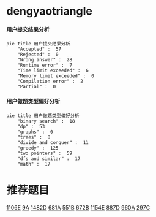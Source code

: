 # dengyaotriangle

<!-- tabs:start -->



#### **用户提交结果分析**

```mermaid
pie title 用户提交结果分析
    "Accepted" :  57
    "Rejected" :  0
    "Wrong answer" :  28
    "Runtime error" :  7
    "Time limit exceeded" :  6
    "Memory limit exceeded" :  0
    "Compilation error" :  2
    "Partial" :  0
```

#### **用户做题类型偏好分析**

```mermaid
pie title 用户做题类型偏好分析
    "binary search" :  18
    "dp" :  53
    "graphs" :  0
    "trees" :  8
    "divide and conquer" :  11
    "greedy" :  125
    "two pointers" :  59
    "dfs and similar" :  17
    "math" :  17
```



<!-- tabs:end -->
# 推荐题目
[1106E](https://codeforces.com/contest/1106/problem/E)
[9A](https://codeforces.com/contest/9/problem/A)
[1482D](https://codeforces.com/contest/1482/problem/D)
[681A](https://codeforces.com/contest/681/problem/A)
[551B](https://codeforces.com/contest/551/problem/B)
[672B](https://codeforces.com/contest/672/problem/B)
[1154E](https://codeforces.com/contest/1154/problem/E)
[887D](https://codeforces.com/contest/887/problem/D)
[960A](https://codeforces.com/contest/960/problem/A)
[297C](https://codeforces.com/contest/297/problem/C)
